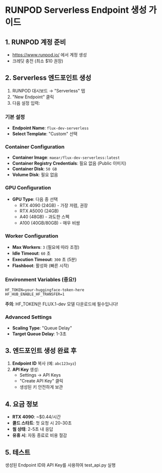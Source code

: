 # RUNPOD Serverless Endpoint 생성 가이드

## 1. RUNPOD 계정 준비
- https://www.runpod.io/ 에서 계정 생성
- 크레딧 충전 (최소 $10 권장)

## 2. Serverless 엔드포인트 생성

1. RUNPOD 대시보드 → "Serverless" 탭
2. "New Endpoint" 클릭
3. 다음 설정 입력:

### 기본 설정
- **Endpoint Name**: `flux-dev-serverless`
- **Select Template**: "Custom" 선택

### Container Configuration
- **Container Image**: `maear/flux-dev-serverless:latest`
- **Container Registry Credentials**: 필요 없음 (Public 이미지)
- **Container Disk**: `50 GB`
- **Volume Disk**: 필요 없음

### GPU Configuration
- **GPU Type**: 다음 중 선택
  - RTX 4090 (24GB) - 가장 저렴, 권장
  - RTX A5000 (24GB)
  - A40 (48GB) - 과도한 스펙
  - A100 (40GB/80GB) - 매우 비쌈

### Worker Configuration
- **Max Workers**: `3` (필요에 따라 조정)
- **Idle Timeout**: `60` 초
- **Execution Timeout**: `300` 초 (5분)
- **Flashboot**: 활성화 (빠른 시작)

### Environment Variables (중요!)
```
HF_TOKEN=your-huggingface-token-here
HF_HUB_ENABLE_HF_TRANSFER=1
```
**주의**: HF_TOKEN은 FLUX.1-dev 모델 다운로드에 필수입니다!

### Advanced Settings
- **Scaling Type**: "Queue Delay"
- **Target Queue Delay**: 1-3초

## 3. 엔드포인트 생성 완료 후

1. **Endpoint ID** 복사 (예: `abc123xyz`)
2. **API Key** 생성:
   - Settings → API Keys
   - "Create API Key" 클릭
   - 생성된 키 안전하게 보관

## 4. 요금 정보
- **RTX 4090**: ~$0.44/시간
- **콜드 스타트**: 첫 요청 시 20-30초
- **웜 상태**: 2-5초 내 응답
- **유휴 시**: 자동 종료로 비용 절감

## 5. 테스트
생성된 Endpoint ID와 API Key를 사용하여 test_api.py 실행